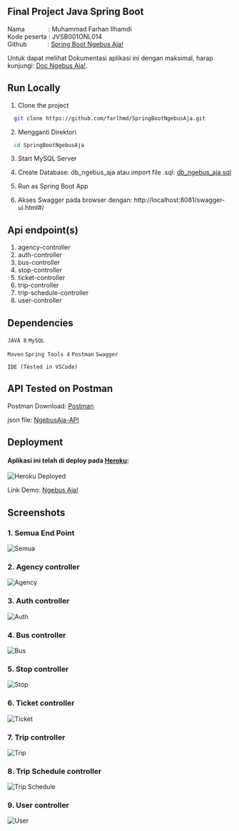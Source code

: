 ## Final Project Java Spring Boot
Nama &ensp;&ensp;&ensp;&ensp;&ensp;&ensp;&ensp;: Muhammad Farhan Ilhamdi\
Kode peserta : JVSB001ONL014 \
Github&ensp;&ensp;&ensp;&ensp;&ensp;&ensp; : [Spring Boot Ngebus Aja!](https://github.com/farlhmd/SpringBootNgebusAja)

Untuk dapat melihat Dokumentasi aplikasi ini dengan maksimal, harap kunjungi: [Doc Ngebus Aja!](https://github.com/farlhmd/SpringBootNgebusAja/blob/main/README.md).


## Run Locally

1. Clone the project

```bash
  git clone https://github.com/farlhmd/SpringBootNgebusAja.git
```

2. Mengganti Direktori

```bash
  cd SpringBootNgebusAja
```

3. Start MySQL Server

4. Create Database: db_ngebus_aja atau import file .sql: [db_ngebus_aja.sql](https://github.com/farlhmd/SpringBootNgebusAja/blob/main/database/db_ngebus_aja.sql)

5. Run as Spring Boot App

6. Akses Swagger pada browser dengan: http://localhost:8081/swagger-ui.html#/


## Api endpoint(s)

1. agency-controller
2. auth-controller
3. bus-controller
4. stop-controller
5. ticket-controller
6. trip-controller
7. trip-schedule-controller
8. user-controller 


## Dependencies
`JAVA 8` `MySQL`   

`Maven` `Spring Tools 4` `Postman` `Swagger`

`IDE (Tested in VSCode)`

## API Tested on Postman
Postman Download: [Postman](https://www.postman.com/downloads/)

json file: [NgebusAja-API](https://github.com/farlhmd/SpringBootNgebusAja/blob/main/Postman/Final%20Spring%20Boot%20Ngebus%20Aja!.postman_collection.json)

## Deployment
#### Aplikasi ini telah di deploy pada [Heroku](https://heroku.com):
![Heroku Deployed](https://github.com/farlhmd/SpringBootNgebusAja/blob/main/Screenshots/Heroku%20Deployed.png)

Link Demo: [Ngebus Aja!](https://springboot-ngebus-aja.herokuapp.com/swagger-ui.html#/)

## Screenshots
### 1. Semua End Point
![Semua](https://github.com/farlhmd/SpringBootNgebusAja/blob/main/Screenshots/Semua%20End%20Point.png)

### 2. Agency controller
![Agency](https://github.com/farlhmd/SpringBootNgebusAja/blob/main/Screenshots/endpoints/1.png)

### 3. Auth controller
![Auth](https://github.com/farlhmd/SpringBootNgebusAja/blob/main/Screenshots/endpoints/2.png)

### 4. Bus controller
![Bus](https://github.com/farlhmd/SpringBootNgebusAja/blob/main/Screenshots/endpoints/3.png)

### 5. Stop controller
![Stop](https://github.com/farlhmd/SpringBootNgebusAja/blob/main/Screenshots/endpoints/4.png)

### 6. Ticket controller
![Ticket](https://github.com/farlhmd/SpringBootNgebusAja/blob/main/Screenshots/endpoints/5.png)

### 7. Trip controller
![Trip](https://github.com/farlhmd/SpringBootNgebusAja/blob/main/Screenshots/endpoints/6.png)

### 8. Trip Schedule controller
![Trip Schedule](https://github.com/farlhmd/SpringBootNgebusAja/blob/main/Screenshots/endpoints/7.png)

### 9. User controller
![User](https://github.com/farlhmd/SpringBootNgebusAja/blob/main/Screenshots/endpoints/8.png)
